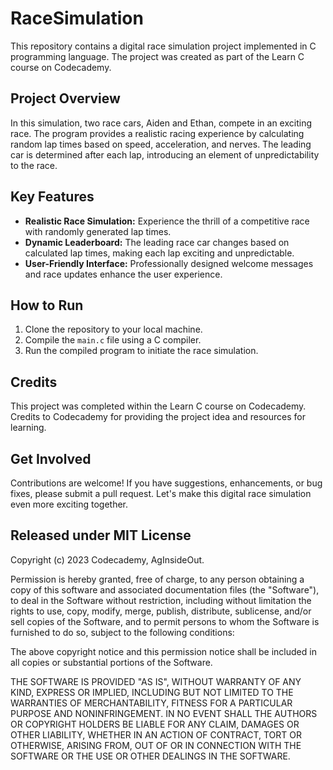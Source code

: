 # RaceSimulation

This repository contains a digital race simulation project implemented in C programming language. The project was created as part of the Learn C course on Codecademy.

## Project Overview

In this simulation, two race cars, Aiden and Ethan, compete in an exciting race. The program provides a realistic racing experience by calculating random lap times based on speed, acceleration, and nerves. The leading car is determined after each lap, introducing an element of unpredictability to the race.

## Key Features

- **Realistic Race Simulation:** Experience the thrill of a competitive race with randomly generated lap times.
- **Dynamic Leaderboard:** The leading race car changes based on calculated lap times, making each lap exciting and unpredictable.
- **User-Friendly Interface:** Professionally designed welcome messages and race updates enhance the user experience.

## How to Run

1. Clone the repository to your local machine.
2. Compile the `main.c` file using a C compiler.
3. Run the compiled program to initiate the race simulation.

## Credits

This project was completed within the Learn C course on Codecademy. Credits to Codecademy for providing the project idea and resources for learning.

## Get Involved

Contributions are welcome! If you have suggestions, enhancements, or bug fixes, please submit a pull request. Let's make this digital race simulation even more exciting together.

## Released under MIT License

Copyright (c) 2023 Codecademy, AgInsideOut.

Permission is hereby granted, free of charge, to any person obtaining a copy of this software and associated documentation files (the "Software"), to deal in the Software without restriction, including without limitation the rights to use, copy, modify, merge, publish, distribute, sublicense, and/or sell copies of the Software, and to permit persons to whom the Software is furnished to do so, subject to the following conditions:

The above copyright notice and this permission notice shall be included in all copies or substantial portions of the Software.

THE SOFTWARE IS PROVIDED "AS IS", WITHOUT WARRANTY OF ANY KIND, EXPRESS OR IMPLIED, INCLUDING BUT NOT LIMITED TO THE WARRANTIES OF MERCHANTABILITY, FITNESS FOR A PARTICULAR PURPOSE AND NONINFRINGEMENT. IN NO EVENT SHALL THE AUTHORS OR COPYRIGHT HOLDERS BE LIABLE FOR ANY CLAIM, DAMAGES OR OTHER LIABILITY, WHETHER IN AN ACTION OF CONTRACT, TORT OR OTHERWISE, ARISING FROM, OUT OF OR IN CONNECTION WITH THE SOFTWARE OR THE USE OR OTHER DEALINGS IN THE SOFTWARE.
